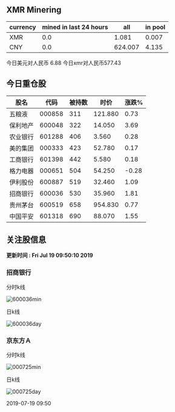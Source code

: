 ## XMR Minering

|currency|mined in last 24 hours|all|in pool|
|---|---|---|---|
|XMR|0.0|1.081|0.007|
|CNY|0.0|624.007|4.135|

今日美元对人民币 6.88	今日xmr对人民币577.43


## 今日重仓股 

|股名|代码|被持数|时价|涨跌%|
|---|---|---|---|---|
|五粮液|000858|311|121.880|0.73|
|保利地产|600048|322|14.050|3.69|
|农业银行|601288|406|3.560|0.28|
|美的集团|000333|423|52.780|0.17|
|工商银行|601398|442|5.580|0.18|
|格力电器|000651|504|54.250|-0.28|
|伊利股份|600887|519|32.460|1.09|
|招商银行|600036|530|35.960|1.81|
|贵州茅台|600519|658|954.830|0.77|
|中国平安|601318|690|88.070|1.55|

## 关注股信息
**更新时间 : Fri Jul 19 09:50:10 2019**
### 招商银行 
分时k线

![600036min](http://image.sinajs.cn/newchart/min/n/sh600036.gif)

日k线

![600036day](http://image.sinajs.cn/newchart/daily/n/sh600036.gif)

### 京东方Ａ 
分时k线

![000725min](http://image.sinajs.cn/newchart/min/n/sz000725.gif)

日k线

![000725day](http://image.sinajs.cn/newchart/daily/n/sz000725.gif)

2019-07-19 09:50